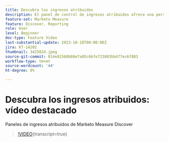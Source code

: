 ```yaml
---
title: Descubra los ingresos atribuidos
description: El panel de control de ingresos atribuidos ofrece una perspectiva centrada en los ingresos directamente vinculados a sus iniciativas de marketing. Explore cómo sus estrategias de marketing han sido fundamentales para sellar acuerdos.
feature-set: Marketo Measure
feature: Discover, Reporting
role: User
level: Beginner
doc-type: Feature Video
last-substantial-update: 2023-10-18T00:00:00Z
jira: KT-14202
thumbnail: 3425024.jpeg
source-git-commit: 014e81560b88e7a85c6bfe723883bb477ec6f883
workflow-type: tm+mt
source-wordcount: '44'
ht-degree: 0%

---
```



# Descubra los ingresos atribuidos: vídeo destacado

Paneles de ingresos atribuidos de Marketo Measure Discover

>[!VIDEO](https://video.tv.adobe.com/v/3425024/?learn=on){transcript=true}
